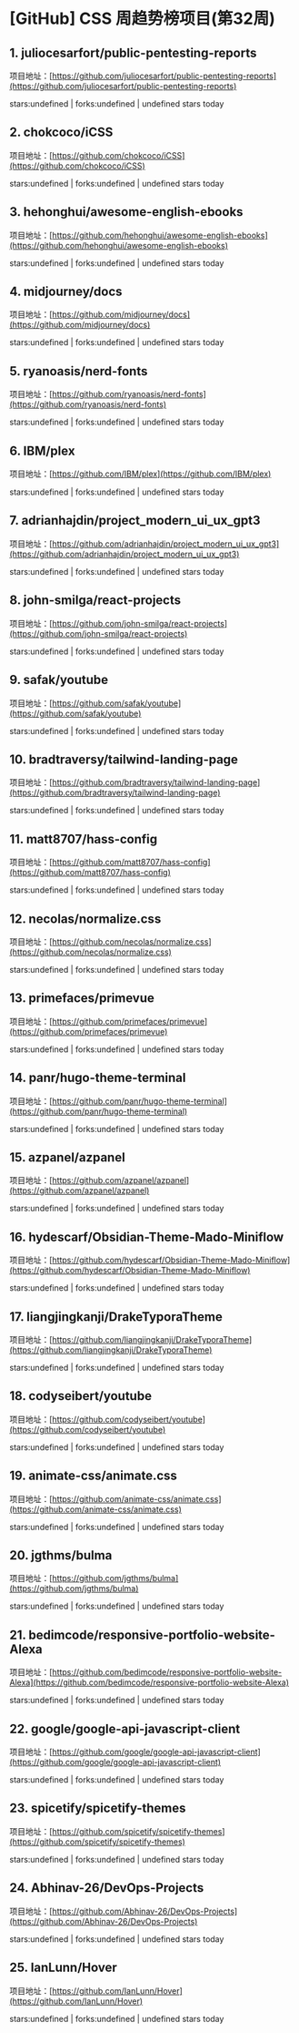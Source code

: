 # [GitHub] CSS 周趋势榜项目(第32周)

## 1. juliocesarfort/public-pentesting-reports 

项目地址：[https://github.com/juliocesarfort/public-pentesting-reports](https://github.com/juliocesarfort/public-pentesting-reports)

stars:undefined | forks:undefined | undefined stars today 



## 2. chokcoco/iCSS 

项目地址：[https://github.com/chokcoco/iCSS](https://github.com/chokcoco/iCSS)

stars:undefined | forks:undefined | undefined stars today 



## 3. hehonghui/awesome-english-ebooks 

项目地址：[https://github.com/hehonghui/awesome-english-ebooks](https://github.com/hehonghui/awesome-english-ebooks)

stars:undefined | forks:undefined | undefined stars today 



## 4. midjourney/docs 

项目地址：[https://github.com/midjourney/docs](https://github.com/midjourney/docs)

stars:undefined | forks:undefined | undefined stars today 



## 5. ryanoasis/nerd-fonts 

项目地址：[https://github.com/ryanoasis/nerd-fonts](https://github.com/ryanoasis/nerd-fonts)

stars:undefined | forks:undefined | undefined stars today 



## 6. IBM/plex 

项目地址：[https://github.com/IBM/plex](https://github.com/IBM/plex)

stars:undefined | forks:undefined | undefined stars today 



## 7. adrianhajdin/project_modern_ui_ux_gpt3 

项目地址：[https://github.com/adrianhajdin/project_modern_ui_ux_gpt3](https://github.com/adrianhajdin/project_modern_ui_ux_gpt3)

stars:undefined | forks:undefined | undefined stars today 



## 8. john-smilga/react-projects 

项目地址：[https://github.com/john-smilga/react-projects](https://github.com/john-smilga/react-projects)

stars:undefined | forks:undefined | undefined stars today 



## 9. safak/youtube 

项目地址：[https://github.com/safak/youtube](https://github.com/safak/youtube)

stars:undefined | forks:undefined | undefined stars today 



## 10. bradtraversy/tailwind-landing-page 

项目地址：[https://github.com/bradtraversy/tailwind-landing-page](https://github.com/bradtraversy/tailwind-landing-page)

stars:undefined | forks:undefined | undefined stars today 



## 11. matt8707/hass-config 

项目地址：[https://github.com/matt8707/hass-config](https://github.com/matt8707/hass-config)

stars:undefined | forks:undefined | undefined stars today 



## 12. necolas/normalize.css 

项目地址：[https://github.com/necolas/normalize.css](https://github.com/necolas/normalize.css)

stars:undefined | forks:undefined | undefined stars today 



## 13. primefaces/primevue 

项目地址：[https://github.com/primefaces/primevue](https://github.com/primefaces/primevue)

stars:undefined | forks:undefined | undefined stars today 



## 14. panr/hugo-theme-terminal 

项目地址：[https://github.com/panr/hugo-theme-terminal](https://github.com/panr/hugo-theme-terminal)

stars:undefined | forks:undefined | undefined stars today 



## 15. azpanel/azpanel 

项目地址：[https://github.com/azpanel/azpanel](https://github.com/azpanel/azpanel)

stars:undefined | forks:undefined | undefined stars today 



## 16. hydescarf/Obsidian-Theme-Mado-Miniflow 

项目地址：[https://github.com/hydescarf/Obsidian-Theme-Mado-Miniflow](https://github.com/hydescarf/Obsidian-Theme-Mado-Miniflow)

stars:undefined | forks:undefined | undefined stars today 



## 17. liangjingkanji/DrakeTyporaTheme 

项目地址：[https://github.com/liangjingkanji/DrakeTyporaTheme](https://github.com/liangjingkanji/DrakeTyporaTheme)

stars:undefined | forks:undefined | undefined stars today 



## 18. codyseibert/youtube 

项目地址：[https://github.com/codyseibert/youtube](https://github.com/codyseibert/youtube)

stars:undefined | forks:undefined | undefined stars today 



## 19. animate-css/animate.css 

项目地址：[https://github.com/animate-css/animate.css](https://github.com/animate-css/animate.css)

stars:undefined | forks:undefined | undefined stars today 



## 20. jgthms/bulma 

项目地址：[https://github.com/jgthms/bulma](https://github.com/jgthms/bulma)

stars:undefined | forks:undefined | undefined stars today 



## 21. bedimcode/responsive-portfolio-website-Alexa 

项目地址：[https://github.com/bedimcode/responsive-portfolio-website-Alexa](https://github.com/bedimcode/responsive-portfolio-website-Alexa)

stars:undefined | forks:undefined | undefined stars today 



## 22. google/google-api-javascript-client 

项目地址：[https://github.com/google/google-api-javascript-client](https://github.com/google/google-api-javascript-client)

stars:undefined | forks:undefined | undefined stars today 



## 23. spicetify/spicetify-themes 

项目地址：[https://github.com/spicetify/spicetify-themes](https://github.com/spicetify/spicetify-themes)

stars:undefined | forks:undefined | undefined stars today 



## 24. Abhinav-26/DevOps-Projects 

项目地址：[https://github.com/Abhinav-26/DevOps-Projects](https://github.com/Abhinav-26/DevOps-Projects)

stars:undefined | forks:undefined | undefined stars today 



## 25. IanLunn/Hover 

项目地址：[https://github.com/IanLunn/Hover](https://github.com/IanLunn/Hover)

stars:undefined | forks:undefined | undefined stars today 



